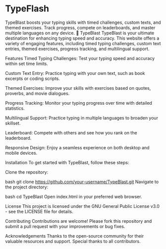# TypeFlash
TypeBlast boosts your typing skills with timed challenges, custom texts, and themed exercises. Track progress, compete on leaderboards, and master multiple languages on any device. 🚀
TypeBlast
TypeBlast is your ultimate destination for enhancing typing speed and accuracy. This website offers a variety of engaging features, including timed typing challenges, custom text entries, themed exercises, progress tracking, and multilingual support.

Features
Timed Typing Challenges: Test your typing speed and accuracy within set time limits.

Custom Text Entry: Practice typing with your own text, such as book excerpts or coding scripts.

Themed Exercises: Improve your skills with exercises based on quotes, proverbs, and movie dialogues.

Progress Tracking: Monitor your typing progress over time with detailed statistics.

Multilingual Support: Practice typing in multiple languages to broaden your skillset.

Leaderboard: Compete with others and see how you rank on the leaderboard.

Responsive Design: Enjoy a seamless experience on both desktop and mobile devices.

Installation
To get started with TypeBlast, follow these steps:

Clone the repository:

bash
git clone https://github.com/your-username/TypeBlast.git
Navigate to the project directory:

bash
cd TypeBlast
Open index.html in your preferred web browser.

License
This project is licensed under the GNU General Public License v3.0 - see the LICENSE file for details.

Contributing
Contributions are welcome! Please fork this repository and submit a pull request with your improvements or bug fixes.

Acknowledgements
Thanks to the open-source community for their valuable resources and support. Special thanks to all contributors.

